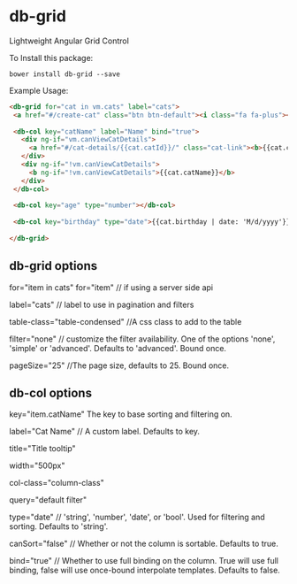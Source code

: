 db-grid
====================

Lightweight Angular Grid Control

To Install this package:

    bower install db-grid --save


Example Usage:

```html
<db-grid for="cat in vm.cats" label="cats">
 <a href="#/create-cat" class="btn btn-default"><i class="fa fa-plus"></i> Add Cat</a>
   
 <db-col key="catName" label="Name" bind="true">
   <div ng-if="vm.canViewCatDetails">
     <a href="#/cat-details/{{cat.catId}}/" class="cat-link"><b>{{cat.catName}}</b></a>
   </div>
   <div ng-if="!vm.canViewCatDetails">
     <b ng-if="!vm.canViewCatDetails">{{cat.catName}}</b>
   </div>
 </db-col>
    
 <db-col key="age" type="number"></db-col>
    
 <db-col key="birthday" type="date">{{cat.birthday | date: 'M/d/yyyy'}}</db-col>
    
</db-grid>
```

db-grid options
-------------------

for="item in cats"
for="item" // if using a server side api

label="cats"  // label to use in pagination and filters

table-class="table-condensed" //A css class to add to the table

filter="none"  // customize the filter availability. One of the options 'none', 'simple' or 'advanced'. Defaults to 'advanced'. Bound once.

pageSize="25"  //The page size, defaults to 25. Bound once.

db-col options
-------------------

key="item.catName" The key to base sorting and filtering on.

label="Cat Name" // A custom label. Defaults to key.

title="Title tooltip"

width="500px"

col-class="column-class"

query="default filter"

type="date" // 'string', 'number', 'date', or 'bool'. Used for filtering and sorting. Defaults to 'string'.

canSort="false" // Whether or not the column is sortable. Defaults to true.

bind="true" // Whether to use full binding on the column. True will use full binding, false will use once-bound interpolate templates. Defaults to false.
